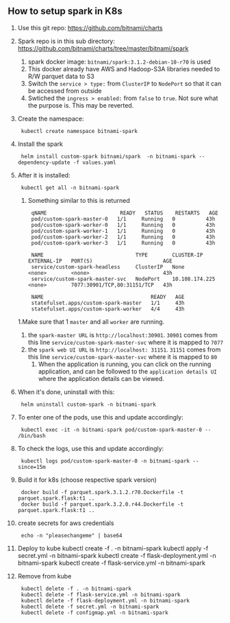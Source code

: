 ## How to setup spark in K8s 

1. Use this git repo: https://github.com/bitnami/charts
1. Spark repo is in this sub directory: https://github.com/bitnami/charts/tree/master/bitnami/spark
    1. spark docker image: `bitnami/spark:3.1.2-debian-10-r70` is used
    1. This docker already have AWS and Hadoop-S3A libraries needed to R/W parquet data to S3
    1. Switch the `service > type:` from `ClusterIP` to `NodePort` so that it can be accessed from outside
    1. Swtiched the `ingress > enabled:` from `false` to `true`. Not sure what the purpose is. This may be reverted.
    
1. Create the namespace: 

        kubectl create namespace bitnami-spark
1. Install the spark 
        
        helm install custom-spark bitnami/spark  -n bitnami-spark --dependency-update -f values.yaml
1. After it is installed:

        kubectl get all -n bitnami-spark
    1. Something similar to this is returned
            
            qNAME                        READY   STATUS    RESTARTS   AGE
            pod/custom-spark-master-0   1/1     Running   0          43h
            pod/custom-spark-worker-0   1/1     Running   0          43h
            pod/custom-spark-worker-1   1/1     Running   0          43h
            pod/custom-spark-worker-2   1/1     Running   0          43h
            pod/custom-spark-worker-3   1/1     Running   0          43h
            
            NAME                              TYPE        CLUSTER-IP       EXTERNAL-IP   PORT(S)                       AGE
            service/custom-spark-headless     ClusterIP   None             <none>        <none>                        43h
            service/custom-spark-master-svc   NodePort    10.108.174.225   <none>        7077:30901/TCP,80:31151/TCP   43h
            
            NAME                                   READY   AGE
            statefulset.apps/custom-spark-master   1/1     43h
            statefulset.apps/custom-spark-worker   4/4     43h
    1.Make sure that 1 `master` and all `worker` are running. 
    1. the `spark-master URL` is `http://localhost:30901`. `30901` comes from this line `service/custom-spark-master-svc` where it is mapped to `7077`
    1. the `spark web UI URL` is `http://localhost: 31151`. `31151` comes from this line `service/custom-spark-master-svc` where it is mapped to `80`
        1. When the application is running, you can click on the running application, and can be followed to the `application details UI` where the application details can be viewed.
1. When it's done, uninstall with this:

        helm uninstall custom-spark -n bitnami-spark
1. To enter one of the pods, use this and update accordingly:
    
        kubectl exec -it -n bitnami-spark pod/custom-spark-master-0 -- /bin/bash 
1. To check the logs, use this and update accordingly:

        kubectl logs pod/custom-spark-master-0 -n bitnami-spark --since=15m
1. Build it for k8s (choose respective spark version)

        docker build -f parquet.spark.3.1.2.r70.Dockerfile -t parquet.spark.flask:t1 ..
        docker build -f parquet.spark.3.2.0.r44.Dockerfile -t parquet.spark.flask:t1 ..
        
1. create secrets for aws credentials

        echo -n "pleasechangeme" | base64
1. Deploy to kube
        kubectl create -f . -n bitnami-spark
        kubectl apply -f secret.yml -n bitnami-spark
        kubectl create -f flask-deployment.yml -n bitnami-spark
        kubectl create -f flask-service.yml -n bitnami-spark
1. Remove from kube

        kubectl delete -f . -n bitnami-spark
        kubectl delete -f flask-service.yml -n bitnami-spark
        kubectl delete -f flask-deployment.yml -n bitnami-spark
        kubectl delete -f secret.yml -n bitnami-spark
        kubectl delete -f configmap.yml -n bitnami-spark

